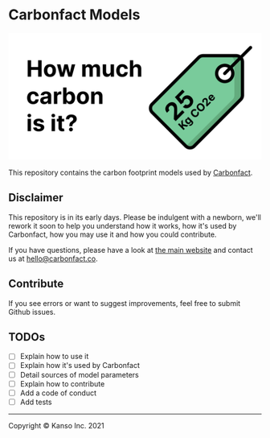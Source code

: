 # Carbonfact Models

![](./banner_share.jpg)

This repository contains the carbon footprint models used by [Carbonfact](https://www.carbonfact.co).

## Disclaimer

This repository is in its early days. Please be indulgent with a newborn, we'll rework it soon to help you understand how it works, how it's used by Carbonfact, how you may use it and how you could contribute.

If you have questions, please have a look at [the main website](https://www.carbonfact.co) and contact us at [hello@carbonfact.co](mailto:hello@carbonfact.co).

## Contribute

If you see errors or want to suggest improvements, feel free to submit Github issues.

## TODOs

- [ ] Explain how to use it
- [ ] Explain how it's used by Carbonfact
- [ ] Detail sources of model parameters
- [ ] Explain how to contribute
- [ ] Add a code of conduct
- [ ] Add tests

---

Copyright © Kanso Inc. 2021
